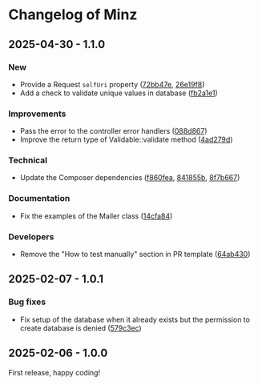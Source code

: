 # Changelog of Minz

## 2025-04-30 - 1.1.0

### New

- Provide a Request `selfUri` property ([72bb47e](https://github.com/flusio/Minz/commit/72bb47e), [26e19f8](https://github.com/flusio/Minz/commit/26e19f8))
- Add a check to validate unique values in database ([fb2a1e1](https://github.com/flusio/Minz/commit/fb2a1e1))

### Improvements

- Pass the error to the controller error handlers ([088d867](https://github.com/flusio/Minz/commit/088d867))
- Improve the return type of Validable::validate method ([4ad279d](https://github.com/flusio/Minz/commit/4ad279d))

### Technical

- Update the Composer dependencies ([f860fea](https://github.com/flusio/Minz/commit/f860fea), [841855b](https://github.com/flusio/Minz/commit/841855b), [8f7b667](https://github.com/flusio/Minz/commit/8f7b667))

### Documentation

- Fix the examples of the Mailer class ([14cfa84](https://github.com/flusio/Minz/commit/14cfa84))

### Developers

- Remove the "How to test manually" section in PR template ([64ab430](https://github.com/flusio/Minz/commit/64ab430))

## 2025-02-07 - 1.0.1

### Bug fixes

- Fix setup of the database when it already exists but the permission to create database is denied ([579c3ec](https://github.com/flusio/Minz/commit/579c3ec))

## 2025-02-06 - 1.0.0

First release, happy coding!

